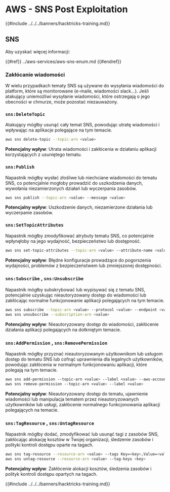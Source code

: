 # AWS - SNS Post Exploitation

{{#include ../../../banners/hacktricks-training.md}}

## SNS

Aby uzyskać więcej informacji:

{{#ref}}
../aws-services/aws-sns-enum.md
{{#endref}}

### Zakłócanie wiadomości

W wielu przypadkach tematy SNS są używane do wysyłania wiadomości do platform, które są monitorowane (e-maile, wiadomości slack...). Jeśli atakujący uniemożliwi wysyłanie wiadomości, które ostrzegają o jego obecności w chmurze, może pozostać niezauważony.

### `sns:DeleteTopic`

Atakujący mógłby usunąć cały temat SNS, powodując utratę wiadomości i wpływając na aplikacje polegające na tym temacie.
```bash
aws sns delete-topic --topic-arn <value>
```
**Potencjalny wpływ**: Utrata wiadomości i zakłócenia w działaniu aplikacji korzystających z usuniętego tematu.

### `sns:Publish`

Napastnik mógłby wysłać złośliwe lub niechciane wiadomości do tematu SNS, co potencjalnie mogłoby prowadzić do uszkodzenia danych, wywołania niezamierzonych działań lub wyczerpania zasobów.
```bash
aws sns publish --topic-arn <value> --message <value>
```
**Potencjalny wpływ**: Uszkodzenie danych, niezamierzone działania lub wyczerpanie zasobów.

### `sns:SetTopicAttributes`

Napastnik mógłby zmodyfikować atrybuty tematu SNS, co potencjalnie wpłynęłoby na jego wydajność, bezpieczeństwo lub dostępność.
```bash
aws sns set-topic-attributes --topic-arn <value> --attribute-name <value> --attribute-value <value>
```
**Potencjalny wpływ**: Błędne konfiguracje prowadzące do pogorszenia wydajności, problemów z bezpieczeństwem lub zmniejszonej dostępności.

### `sns:Subscribe` , `sns:Unsubscribe`

Napastnik mógłby subskrybować lub wypisywać się z tematu SNS, potencjalnie uzyskując nieautoryzowany dostęp do wiadomości lub zakłócając normalne funkcjonowanie aplikacji polegających na tym temacie.
```bash
aws sns subscribe --topic-arn <value> --protocol <value> --endpoint <value>
aws sns unsubscribe --subscription-arn <value>
```
**Potencjalny wpływ**: Nieautoryzowany dostęp do wiadomości, zakłócenie działania aplikacji polegających na dotkniętym temacie.

### `sns:AddPermission` , `sns:RemovePermission`

Napastnik mógłby przyznać nieautoryzowanym użytkownikom lub usługom dostęp do tematu SNS lub cofnąć uprawnienia dla legalnych użytkowników, powodując zakłócenia w normalnym funkcjonowaniu aplikacji, które polegają na tym temacie.
```css
aws sns add-permission --topic-arn <value> --label <value> --aws-account-id <value> --action-name <value>
aws sns remove-permission --topic-arn <value> --label <value>
```
**Potencjalny wpływ**: Nieautoryzowany dostęp do tematu, ujawnienie wiadomości lub manipulacja tematem przez nieautoryzowanych użytkowników lub usługi, zakłócenie normalnego funkcjonowania aplikacji polegających na temacie.

### `sns:TagResource` , `sns:UntagResource`

Napastnik mógłby dodać, zmodyfikować lub usunąć tagi z zasobów SNS, zakłócając alokację kosztów w Twojej organizacji, śledzenie zasobów i polityki kontroli dostępu oparte na tagach.
```bash
aws sns tag-resource --resource-arn <value> --tags Key=<key>,Value=<value>
aws sns untag-resource --resource-arn <value> --tag-keys <key>
```
**Potencjalny wpływ**: Zakłócenie alokacji kosztów, śledzenia zasobów i polityk kontroli dostępu opartych na tagach.

{{#include ../../../banners/hacktricks-training.md}}
